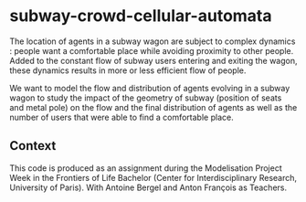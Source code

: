 # subway-crowd-cellular-automata

The location of agents in a subway wagon are subject to complex dynamics : people want a comfortable place while avoiding proximity to other people. Added to the constant flow of subway users entering and exiting the wagon, these dynamics results in more or less efficient flow of people.

We want to model the flow and distribution of agents evolving in a subway wagon to study the impact of the geometry of subway (position of seats and metal pole) on the flow and the final distribution of agents as well as the number of users that were able to find a comfortable place.


## Context

This code is produced as an assignment during the Modelisation Project Week in the Frontiers of Life Bachelor (Center for Interdisciplinary Research, University of Paris).
With Antoine  Bergel and Anton  François as Teachers.


